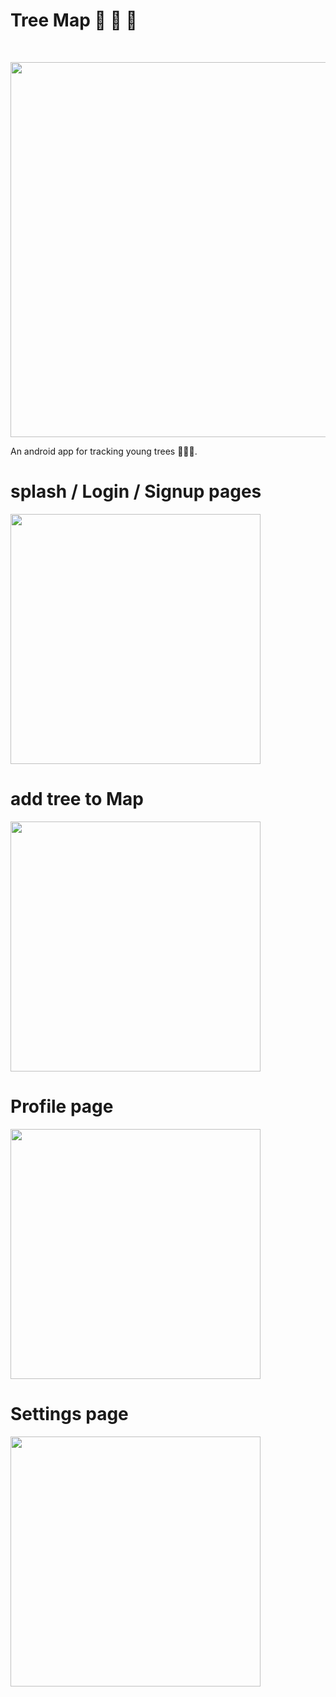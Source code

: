 # Tree Map  :construction: :wrench: :nut_and_bolt:


<br />
<p align="center">
<image src="screenshots/1.png" width="600">

An android app for tracking young trees :evergreen_tree::evergreen_tree::evergreen_tree:.

# splash / Login / Signup pages

<image src="screenshots/2.png" width="400">

# add tree to Map 

<image src="screenshots/3.png" width="400">

# Profile page
<image src="screenshots/4.png" width="400">

# Settings page
<image src="screenshots/5.png" width="400">

